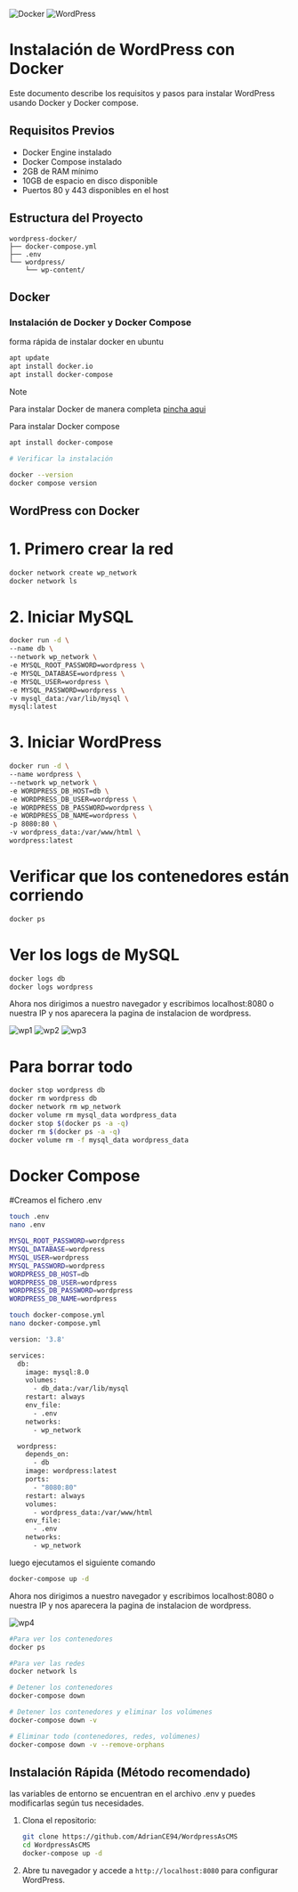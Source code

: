 ![Docker](https://img.shields.io/badge/docker-%230db7ed.svg?style=for-the-badge&logo=docker&logoColor=white)
![WordPress](https://img.shields.io/badge/WordPress-%23117AC9.svg?style=for-the-badge&logo=WordPress&logoColor=white)

# Instalación de WordPress con Docker

Este documento describe los requisitos y pasos para instalar WordPress usando Docker y Docker compose.

## Requisitos Previos

- Docker Engine instalado 
- Docker Compose instalado 
- 2GB de RAM mínimo
- 10GB de espacio en disco disponible
- Puertos 80 y 443 disponibles en el host

## Estructura del Proyecto

```
wordpress-docker/
├── docker-compose.yml
├── .env
└── wordpress/
    └── wp-content/
```

## Docker

### Instalación de Docker y Docker Compose

forma rápida de instalar docker en ubuntu

```bash
apt update
apt install docker.io
apt install docker-compose

```
> [!NOTE]
> Para instalar Docker de manera completa [pincha aqui](https://docs.docker.com/engine/install/ubuntu/)

Para instalar Docker compose

```bash
apt install docker-compose
```

```bash
# Verificar la instalación

docker --version
docker compose version

```

## WordPress con Docker

# 1. Primero crear la red
```bash
docker network create wp_network
docker network ls
```

# 2. Iniciar MySQL
```bash
docker run -d \
--name db \
--network wp_network \
-e MYSQL_ROOT_PASSWORD=wordpress \
-e MYSQL_DATABASE=wordpress \
-e MYSQL_USER=wordpress \
-e MYSQL_PASSWORD=wordpress \
-v mysql_data:/var/lib/mysql \
mysql:latest
```

# 3. Iniciar WordPress
```bash
docker run -d \
--name wordpress \
--network wp_network \
-e WORDPRESS_DB_HOST=db \
-e WORDPRESS_DB_USER=wordpress \
-e WORDPRESS_DB_PASSWORD=wordpress \
-e WORDPRESS_DB_NAME=wordpress \
-p 8080:80 \
-v wordpress_data:/var/www/html \
wordpress:latest
```

# Verificar que los contenedores están corriendo
```bash
docker ps
```

# Ver los logs de MySQL
```bash
docker logs db
docker logs wordpress
```



Ahora nos dirigimos a nuestro navegador y escribimos localhost:8080 o nuestra IP y nos aparecera la pagina de instalacion de wordpress.

![wp1](image.png)
![wp2](image-1.png)
![wp3](image-2.png)


# Para borrar todo
```bash
docker stop wordpress db
docker rm wordpress db
docker network rm wp_network
docker volume rm mysql_data wordpress_data
docker stop $(docker ps -a -q)
docker rm $(docker ps -a -q)
docker volume rm -f mysql_data wordpress_data
```


# Docker Compose

#Creamos el fichero .env
```bash
touch .env
nano .env
```
```bash
MYSQL_ROOT_PASSWORD=wordpress
MYSQL_DATABASE=wordpress
MYSQL_USER=wordpress
MYSQL_PASSWORD=wordpress
WORDPRESS_DB_HOST=db
WORDPRESS_DB_USER=wordpress
WORDPRESS_DB_PASSWORD=wordpress
WORDPRESS_DB_NAME=wordpress
```
```bash
touch docker-compose.yml
nano docker-compose.yml
```
```bash
version: '3.8'

services:
  db:
    image: mysql:8.0
    volumes:
      - db_data:/var/lib/mysql
    restart: always
    env_file:
      - .env
    networks:
      - wp_network

  wordpress:
    depends_on:
      - db
    image: wordpress:latest
    ports:
      - "8080:80"
    restart: always
    volumes:
      - wordpress_data:/var/www/html
    env_file:
      - .env
    networks:
      - wp_network
```

luego ejecutamos el siguiente comando

```bash
docker-compose up -d
```

Ahora nos dirigimos a nuestro navegador y escribimos localhost:8080 o nuestra IP y nos aparecera la pagina de instalacion de wordpress.


![wp4](image-4.png)

```bash
#Para ver los contenedores
docker ps

#Para ver las redes
docker network ls

# Detener los contenedores
docker-compose down

# Detener los contenedores y eliminar los volúmenes
docker-compose down -v

# Eliminar todo (contenedores, redes, volúmenes)
docker-compose down -v --remove-orphans
```

## Instalación Rápida (Método recomendado)
las variables de entorno se encuentran en el archivo .env y puedes modificarlas según tus necesidades.

1. Clona el repositorio:
   ```bash
   git clone https://github.com/AdrianCE94/WordpressAsCMS
   cd WordpressAsCMS
   docker-compose up -d
    ```
2. Abre tu navegador y accede a `http://localhost:8080` para configurar WordPress.

